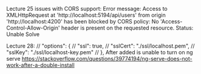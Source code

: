 Lecture 25 issues with CORS support:
Error message: Access to XMLHttpRequest at 'http://localhost:5194/api/users' from origin 'http://localhost:4200' 
has been blocked by CORS policy: No 'Access-Control-Allow-Origin' header is present on the requested resource.
Status: Unable Solve


Lecture 28:
         // "options": {
         //   "ssl": true,
         //   "sslCert": "./ssl/localhost.pem",
         //   "sslKey": "./ssl/localhost-key.pem"
         //  },
After added is unable to turn on ng serve
https://stackoverflow.com/questions/39774194/ng-serve-does-not-work-after-a-double-install
